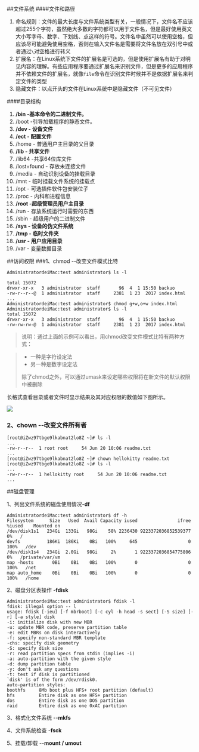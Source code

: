 ##文件系统
####文件和路径
1. 命名规则：文件的最大长度与文件系统类型有关，一般情况下，文件名不应该超过255个字符，虽然绝大多数的字符都可以用于文件名，但是最好使用英文大小写字母、数字、下划线、点这样的符号。文件名中虽然可以使用空格，但应该尽可能避免使用空格，否则在输入文件名是需要将文件名放在双引号中或者通过`\`对空格进行转义
2. 扩展名：在Linux系统下文件的扩展名是可选的，但是使用扩展名有助于对明见内容的理解。有些应用程序要通过扩展名来识别文件，但是更多的应用程序并不依赖文件的扩展名，就像`file`命令在识别文件时候并不是依据扩展名来判定文件的类型
3. 隐藏文件：以点开头的文件在Linux系统中是隐藏文件（不可见文件）

####目录结构
1. **/bin -基本命令的二进制文件。**
2. /boot -引导加载程序的静态文件。
3. **/dev - 设备文件**
4. **/ect - 配置文件**
5. /home - 普通用户主目录的父目录
6. **/lib - 共享文件**
7. /lib64 -共享64位库文件
8. /lost+found - 存放未连接文件
9. /media - 自动识别设备的挂载目录
10. /mnt - 临时挂载文件系统的挂载点
11. /opt - 可选插件软件包安装位子
12. /proc - 内科和进程信息
13. **/root  -超级管理员用户主目录**
14. /run  - 存放系统运行时需要的东西
15. /sbin - 超级用户的二进制文件
16. **/sys - 设备的伪文件系统**
17. **/tmp - 临时文件夹**
18. **/usr - 用户应用目录**
19. /var - 变量数据目录

##访问权限
###1、chmod --改变文件模式比特

	AdministratordeiMac:test administrator$ ls -l

	total 15072
	drwxr-xr-x   3 administrator  staff       96  4  1 15:50 backuo
	-rw-r--r--@  1 administrator  staff     2381  1 23  2017 index.html
	...
	AdministratordeiMac:test administrator$ chmod g+w,o+w index.html
	AdministratordeiMac:test administrator$ ls -l
	total 15072
	drwxr-xr-x   3 administrator  staff       96  4  1 15:50 backuo
	-rw-rw-rw-@  1 administrator  staff     2381  1 23  2017 index.html
> 说明：通过上面的示例可以看出，用chmod改变文件模式比特有两种方式：
 
> * 一种是字符设定法
> * 另一种是数字设定法
> 
> 除了chmod之外，可以通过umask来设定哪些权限将在新文件的默认权限中被删除

长格式查看目录或者文件时显示结果及其对应权限的数值如下图所示。
       
![](https://github.com/jackfrued/Python-100-Days/blob/master/Day31-35/res/file-mode.png?raw=true)


       
### 2、chown --改变文件所有者

	[root@iZwz97tbgo9lkabnat2lo8Z ~]# ls -l
	...
	-rw-r--r--  1 root root     54 Jun 20 10:06 readme.txt
	...
	[root@iZwz97tbgo9lkabnat2lo8Z ~]# chown hellokitty readme.txt
	[root@iZwz97tbgo9lkabnat2lo8Z ~]# ls -l
	...
	-rw-r--r--  1 hellokitty root     54 Jun 20 10:06 readme.txt
	...     
##磁盘管理

1、列出文件系统的磁盘使用情况-**df**

	AdministratordeiMac:test administrator$ df -h
	Filesystem      Size   Used  Avail Capacity iused               ifree %iused  	Mounted on
	/dev/disk1s1   234Gi  133Gi   98Gi    58% 2236430 9223372036852539377    0%   /
	devfs          186Ki  186Ki    0Bi   100%     645                   0  100%   /dev
	/dev/disk1s4   234Gi  2.0Gi   98Gi     2%       1 9223372036854775806    0%   /private/var/vm
	map -hosts       0Bi    0Bi    0Bi   100%       0                   0  100%   /net
	map auto_home    0Bi    0Bi    0Bi   100%       0                   0  100%   /home

2、磁盘分区表操作 -**fdisk**

	AdministratordeiMac:test administrator$ fdisk -l
	fdisk: illegal option -- l
	usage: fdisk [-ieu] [-f mbrboot] [-c cyl -h head -s sect] [-S size] [-r] [-a style] disk
	-i: initialize disk with new MBR
	-u: update MBR code, preserve partition table
	-e: edit MBRs on disk interactively
	-f: specify non-standard MBR template
	-chs: specify disk geometry
	-S: specify disk size
	-r: read partition specs from stdin (implies -i)
	-a: auto-partition with the given style
	-d: dump partition table
	-y: don't ask any questions
	-t: test if disk is partitioned
	`disk' is of the form /dev/rdisk0.
	auto-partition styles:
 	boothfs     8Mb boot plus HFS+ root partition (default)
 	hfs         Entire disk as one HFS+ partition
  	dos         Entire disk as one DOS partition
  	raid        Entire disk as one 0xAC partition
  	
  3、格式化文件系统 --**mkfs**
  
  4、文件系统检查 -**fsck**
  
  5、挂载/卸载 --**mount / umout**
  